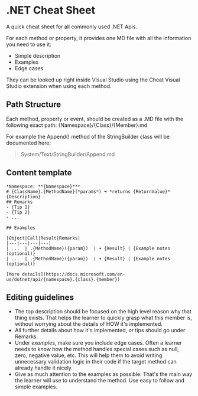 # .NET Cheat Sheet
A quick cheat sheet for all commonly used .NET Apis.

For each method or property, it provides one MD file with all the information you need to use it:
- Simple description
- Examples
- Edge cases

They can be looked up right inside Visual Studio using the Cheat Visual Studio extension when using each method.

## Path Structure
Each method, property or event, should be created as a .MD file with the following exact path:
{Namespace}/{Class}/{Member}.md

For example the Append() method of the StringBuilder class will be documented here:
> System/Text/StringBuilder/Append.md

## Content template
```
*Namespace: **{Namespace}***
# {ClassName}.{MethodName}(*params*) ➜ *returns {ReturnValue}*
{Description}
## Remarks
- {Tip 1}
- {Tip 2}
- ...

## Examples

|Object|Call|Result|Remarks|
|---|---|---|---|
| ...  | .{MethodName}({param})  | ➜ {Result} | {Example notes (optional)}
| ...  | .{MethodName}({param})  | ➜ {Result} | {Example notes (optional)}

[More details](https://docs.microsoft.com/en-us/dotnet/api/{namespace}.{class}.{member})
```

## Editing guidelines
- The top description should be focused on the high level reason why that thing exists. That helps the learner to quickly grasp what this member is, without worrying about the details of HOW it's implemented.
- All further details about how it's implemented, or tips should go under Remarks.
- Under *examples*, make sure you include edge cases. Often a learner needs to know how the method handles special cases such as null, zero, negative value, etc. This will help them to avoid writing unnecessary validation logic in their code if the target method can already handle it nicely.
- Give as much attention to the examples as possible. That's the main way the learner will use to understand the method. Use easy to follow and simple examples.
